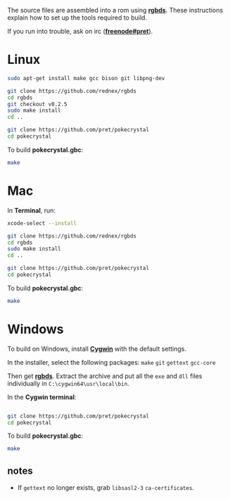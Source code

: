 The source files are assembled into a rom using [**rgbds**](https://github.com/rednex/rgbds).
These instructions explain how to set up the tools required to build.

If you run into trouble, ask on irc ([**freenode#pret**](https://kiwiirc.com/client/irc.freenode.net/?#pret)).


# Linux

```bash
sudo apt-get install make gcc bison git libpng-dev

git clone https://github.com/rednex/rgbds
cd rgbds
git checkout v0.2.5
sudo make install
cd ..

git clone https://github.com/pret/pokecrystal
cd pokecrystal
```

To build **pokecrystal.gbc**:

```bash
make
```


# Mac

In **Terminal**, run:

```bash
xcode-select --install

git clone https://github.com/rednex/rgbds
cd rgbds
sudo make install
cd ..

git clone https://github.com/pret/pokecrystal
cd pokecrystal
```

To build **pokecrystal.gbc**:

```bash
make
```


# Windows

To build on Windows, install [**Cygwin**](http://cygwin.com/install.html) with the default settings.

In the installer, select the following packages: `make` `git` `gettext` `gcc-core`

Then get [**rgbds**](https://github.com/rednex/rgbds/releases/).
Extract the archive and put all the `exe` and `dll` files individually in `C:\cygwin64\usr\local\bin`.

In the **Cygwin terminal**:

```bash

git clone https://github.com/pret/pokecrystal
cd pokecrystal
```

To build **pokecrystal.gbc**:

```bash
make
```

## notes

- If `gettext` no longer exists, grab `libsasl2-3` `ca-certificates`.
